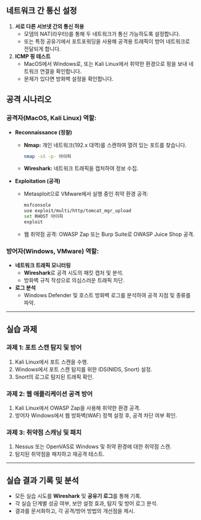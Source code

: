 ## **네트워크 간 통신 설정**

1. **서로 다른 서브넷 간의 통신 허용**
    - 모뎀의 NAT(라우터)를 통해 두 네트워크가 통신 가능하도록 설정합니다.
    - 또는 특정 공유기에서 포트포워딩을 사용해 공격용 트래픽이 방어 네트워크로 전달되게 합니다.
2. **ICMP 핑 테스트**
    - MacOS에서 Windows로, 또는 Kali Linux에서 취약한 환경으로 핑을 보내 네트워크 연결을 확인합니다.
    - 문제가 있다면 방화벽 설정을 확인합니다.


## **공격 시나리오**

### 공격자(MacOS, Kali Linux) 역할:

- **Reconnaissance (정찰)**
    - **Nmap:** 개인 네트워크(192.x 대역)를 스캔하여 열려 있는 포트를 찾습니다.

        ```bash
        nmap -sS -p- 아이피
        
        ```

    - **Wireshark:** 네트워크 트래픽을 캡처하여 정보 수집.
- **Exploitation (공격)**
    - Metasploit으로 VMware에서 실행 중인 취약 환경 공격:

        ```bash
        msfconsole
        use exploit/multi/http/tomcat_mgr_upload
        set RHOST 아이피
        exploit
        
        ```

    - 웹 취약점 공격: OWASP Zap 또는 Burp Suite로 OWASP Juice Shop 공격.

### 방어자(Windows, VMware) 역할:

- **네트워크 트래픽 모니터링**
    - **Wireshark**로 공격 시도의 패킷 캡처 및 분석.
    - 방화벽 규칙 작성으로 의심스러운 트래픽 차단.
- **로그 분석**
    - Windows Defender 및 호스트 방화벽 로그를 분석하여 공격 지점 및 종류를 파악.

---

## **실습 과제**

### 과제 1: 포트 스캔 탐지 및 방어

1. Kali Linux에서 포트 스캔을 수행.
2. Windows에서 포트 스캔 탐지를 위한 IDS(NIDS, Snort) 설정.
3. Snort의 로그로 탐지된 트래픽 확인.

### 과제 2: 웹 애플리케이션 공격 방어

1. Kali Linux에서 OWASP Zap을 사용해 취약한 환경 공격.
2. 방어자 Windows에서 웹 방화벽(WAF) 정책 설정 후, 공격 차단 여부 확인.

### 과제 3: 취약점 스캐닝 및 패치

1. Nessus 또는 OpenVAS로 Windows 및 취약 환경에 대한 취약점 스캔.
2. 탐지된 취약점을 패치하고 재공격 테스트.

---

## **실습 결과 기록 및 분석**

- 모든 실습 시도를 **Wireshark** 및 **공유기 로그**를 통해 기록.
- 각 실습 단계별 성공 여부, 보안 설정 효과, 탐지 및 방어 로그 분석.
- 결과를 문서화하고, 각 공격/방어 방법의 개선점을 제시.